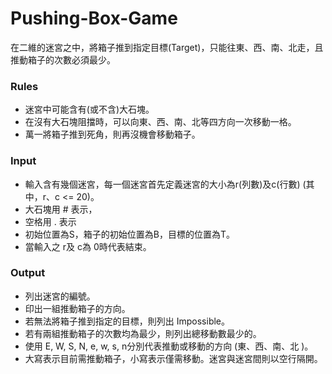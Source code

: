 # Pushing-Box-Game
在二維的迷宮之中，將箱子推到指定目標(Target)，只能往東、西、南、北走，且推動箱子的次數必須最少。
### Rules
* 迷宮中可能含有(或不含)大石塊。  
* 在沒有大石塊阻擋時，可以向東、西、南、北等四方向一次移動一格。
* 萬一將箱子推到死角，則再沒機會移動箱子。
### Input
* 輸入含有幾個迷宮，每一個迷宮首先定義迷宮的大小為r(列數)及c(行數) (其中，r、c <= 20)。  
* 大石塊用 # 表示，
* 空格用 . 表示
* 初始位置為S，箱子的初始位置為B，目標的位置為T。
* 當輸入之 r及 c為 0時代表結束。
### Output
* 列出迷宮的編號。
* 印出一組推動箱子的方向。
* 若無法將箱子推到指定的目標，則列出 Impossible。
* 若有兩組推動箱子的次數均為最少，則列出總移動數最少的。
* 使用 E, W, S, N, e, w, s, n分別代表推動或移動的方向 (東、西、南、北 )。
* 大寫表示目前需推動箱子，小寫表示僅需移動。迷宮與迷宮間則以空行隔開。
